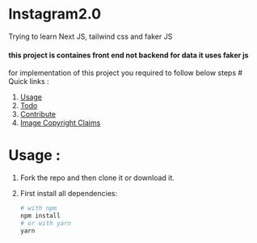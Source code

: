 # Instagram2.0
Trying to learn Next JS, tailwind css and faker JS
<h4>this project is containes front end not backend for data it uses faker js </h4>
for implementation of this project you required to follow below steps 
# Quick links :

1. [Usage](#usage)
2. [Todo](#todo)
3. [Contribute](#contribute)
4. [Image Copyright Claims](#image-copyright-claims)

# Usage :

1. Fork the repo and then clone it or download it.

2. First install all dependencies:

     ```bash
     # with npm
     npm install
     # or with yarn
     yarn
     ```

